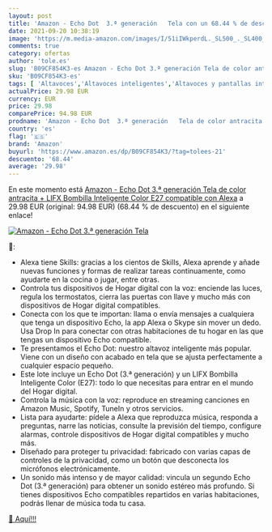 ```yaml
---
layout: post
title: 'Amazon - Echo Dot  3.ª generación   Tela con un 68.44 % de descuento'
date: 2021-09-20 10:38:19
image: 'https://m.media-amazon.com/images/I/51iIWkperdL._SL500_._SL400_.jpg'
comments: true
category: ofertas
author: 'tole.es'
slug: 'B09CF854K3-es Amazon - Echo Dot 3.ª generación Tela de color antracita +...'
sku: 'B09CF854K3-es'
tags: [ 'Altavoces','Altavoces inteligentes','Altavoces y pantallas inteligentes Echo','Dispositivos Amazon','Dispositivos Amazon y Accesorios','Electrónica','Equipos de audio y Hi-Fi','Paquetes de dispositivos','alexa','amazon', ]
actualPrice: 29.98 EUR
currency: EUR
price: 29.98
comparePrice: 94.98 EUR
prodname: 'Amazon - Echo Dot  3.ª generación   Tela de color antracita + LIFX Bombilla Inteligente Color  E27   compatible con Alexa'
country: 'es'
flag: '🇪🇸'
brand: 'Amazon'
buyurl: 'https://www.amazon.es/dp/B09CF854K3/?tag=tolees-21'
descuento: '68.44'
average: '29.98'
---
```


En este momento está [Amazon - Echo Dot  3.ª generación   Tela de color antracita + LIFX Bombilla Inteligente Color  E27   compatible con Alexa](https://www.amazon.es/dp/B09CF854K3/?tag=tolees-21) a 29.98 EUR (original: 94.98 EUR) (68.44 %  de descuento) en el siguiente enlace!

[![Amazon - Echo Dot  3.ª generación   Tela](https://m.media-amazon.com/images/I/51iIWkperdL._SL500_._SL400_.jpg)](https://www.amazon.es/dp/B09CF854K3/?tag=tolees-21)

🔎:

- Alexa tiene Skills: gracias a los cientos de Skills, Alexa aprende y añade nuevas funciones y formas de realizar tareas continuamente, como ayudarte en la cocina o jugar, entre otras.
- Controla tus dispositivos de Hogar digital con la voz: enciende las luces, regula los termostatos, cierra las puertas con llave y mucho más con dispositivos de Hogar digital compatibles.
- Conecta con los que te importan: llama o envía mensajes a cualquiera que tenga un dispositivo Echo, la app Alexa o Skype sin mover un dedo. Usa Drop In para conectar con otras habitaciones de tu hogar en las que tengas un dispositivo Echo compatible.
- Te presentamos el Echo Dot: nuestro altavoz inteligente más popular. Viene con un diseño con acabado en tela que se ajusta perfectamente a cualquier espacio pequeño.
- Este lote incluye un Echo Dot (3.ª generación) y un LIFX Bombilla Inteligente Color (E27): todo lo que necesitas para entrar en el mundo del Hogar digital.
- Controla la música con la voz: reproduce en streaming canciones en Amazon Music, Spotify, TuneIn y otros servicios.
- Lista para ayudarte: pídele a Alexa que reproduzca música, responda a preguntas, narre las noticias, consulte la previsión del tiempo, configure alarmas, controle dispositivos de Hogar digital compatibles y mucho más.
- Diseñado para proteger tu privacidad: fabricado con varias capas de controles de la privacidad, como un botón que desconecta los micrófonos electrónicamente.
- Un sonido más intenso y de mayor calidad: vincula un segundo Echo Dot (3.ª generación) para obtener un sonido estéreo más profundo. Si tienes dispositivos Echo compatibles repartidos en varias habitaciones, podrás llenar de música toda tu casa.

[🛒 Aquí!!!](https://www.amazon.es/dp/B09CF854K3/?tag=tolees-21)
